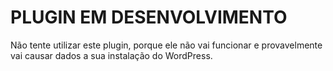 # PLUGIN EM DESENVOLVIMENTO

Não tente utilizar este plugin, porque ele não vai funcionar e provavelmente vai causar dados a sua instalação do WordPress.
